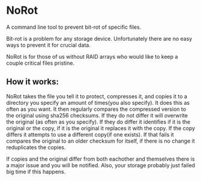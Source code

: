 # NoRot
A command line tool to prevent bit-rot of specific files.

Bit-rot is a problem for any storage device. Unfortunately there are no easy ways to prevent it for crucial data.

NoRot is for those of us without RAID arrays who would like to keep a couple critical files pristine.

How it works:
-

NoRot takes the file you tell it to protect, compresses it, and copies it to a directory you specify an amount of times(you also specify). It does this as often as you want. It then regularly compares the compressed version to the original using sha256 checksums. If they do not differ it will overwrite the original (as often as you specify). If they do differ it identifies if it is the original or the copy, if it is the original it replaces it with the copy. If the copy differs it attempts to use a different copy(if one exists). If that fails it compares the original to an older checksum for itself, if there is no change it reduplicates the copies.

If copies and the original differ from both eachother and themselves there is a major issue and you will be notified. Also, your storage probably just failed big time if this happens.
